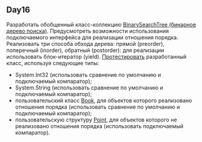 Day16
---
Разработать обобщенный класс-коллекцию [BinarySearchTree (бинарное дерево поиска)](https://github.com/RomanGutovec/NET1.A.2018.Gutovec.16/blob/master/BinaryTreeLib/BinaryTree.cs). 
Предусмотреть возможности использования подключаемого интерфейса для реализации отношения порядка. Реализовать три способа обхода дерева: прямой (preorder), поперечный (inorder), обратный (postorder): для реализации использовать блок-итератор (yield). [Протестировать](https://github.com/RomanGutovec/NET1.A.2018.Gutovec.16/blob/master/BinaryTreeLib.Tests/BinaryTreeLibTest.cs) разработанный класс, используя следующие типы:
 *  System.Int32 (использовать сравнение по умолчанию и подключаемый компаратор);
 *  System.String (использовать сравнение по умолчанию и подключаемый компаратор);
 *  пользовательский класс [Book](https://github.com/RomanGutovec/NET1.A.2018.Gutovec.16/blob/master/BinaryTreeLib.Tests/Helpers/Book.cs), для объектов которого реализовано отношения порядка (использовать сравнение по умолчанию и подключаемый компаратор);
 *  пользовательскую структуру [Point](https://github.com/RomanGutovec/NET1.A.2018.Gutovec.16/blob/master/BinaryTreeLib.Tests/Helpers/Point.cs), для объектов которого не реализовано отношения порядка (использовать подключаемый компаратор).
